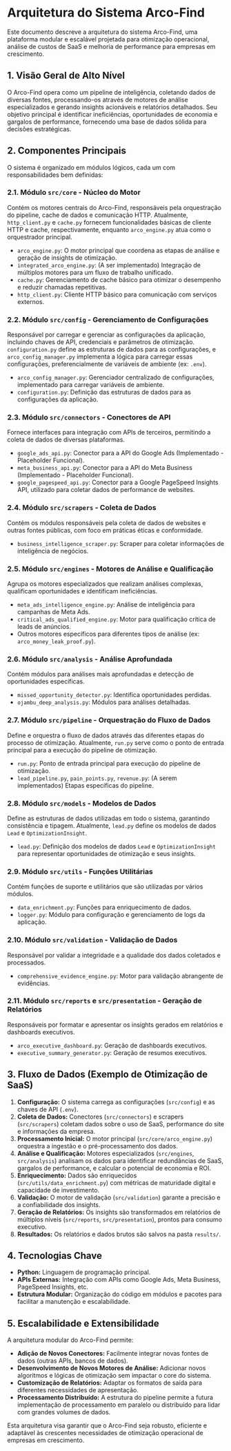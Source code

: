 # Arquitetura do Sistema Arco-Find

Este documento descreve a arquitetura do sistema Arco-Find, uma plataforma modular e escalável projetada para otimização operacional, análise de custos de SaaS e melhoria de performance para empresas em crescimento.

## 1. Visão Geral de Alto Nível

O Arco-Find opera como um pipeline de inteligência, coletando dados de diversas fontes, processando-os através de motores de análise especializados e gerando insights acionáveis e relatórios detalhados. Seu objetivo principal é identificar ineficiências, oportunidades de economia e gargalos de performance, fornecendo uma base de dados sólida para decisões estratégicas.

## 2. Componentes Principais

O sistema é organizado em módulos lógicos, cada um com responsabilidades bem definidas:

### 2.1. Módulo `src/core` - Núcleo do Motor

Contém os motores centrais do Arco-Find, responsáveis pela orquestração do pipeline, cache de dados e comunicação HTTP. Atualmente, `http_client.py` e `cache.py` fornecem funcionalidades básicas de cliente HTTP e cache, respectivamente, enquanto `arco_engine.py` atua como o orquestrador principal.

*   `arco_engine.py`: O motor principal que coordena as etapas de análise e geração de insights de otimização.
*   `integrated_arco_engine.py`: (A ser implementado) Integração de múltiplos motores para um fluxo de trabalho unificado.
*   `cache.py`: Gerenciamento de cache básico para otimizar o desempenho e reduzir chamadas repetitivas.
*   `http_client.py`: Cliente HTTP básico para comunicação com serviços externos.

### 2.2. Módulo `src/config` - Gerenciamento de Configurações

Responsável por carregar e gerenciar as configurações da aplicação, incluindo chaves de API, credenciais e parâmetros de otimização. `configuration.py` define as estruturas de dados para as configurações, e `arco_config_manager.py` implementa a lógica para carregar essas configurações, preferencialmente de variáveis de ambiente (ex: `.env`).

*   `arco_config_manager.py`: Gerenciador centralizado de configurações, implementado para carregar variáveis de ambiente.
*   `configuration.py`: Definição das estruturas de dados para as configurações da aplicação.

### 2.3. Módulo `src/connectors` - Conectores de API

Fornece interfaces para integração com APIs de terceiros, permitindo a coleta de dados de diversas plataformas.

*   `google_ads_api.py`: Conector para a API do Google Ads (Implementado - Placeholder Funcional).
*   `meta_business_api.py`: Conector para a API do Meta Business (Implementado - Placeholder Funcional).
*   `google_pagespeed_api.py`: Conector para a Google PageSpeed Insights API, utilizado para coletar dados de performance de websites.

### 2.4. Módulo `src/scrapers` - Coleta de Dados

Contém os módulos responsáveis pela coleta de dados de websites e outras fontes públicas, com foco em práticas éticas e conformidade.

*   `business_intelligence_scraper.py`: Scraper para coletar informações de inteligência de negócios.

### 2.5. Módulo `src/engines` - Motores de Análise e Qualificação

Agrupa os motores especializados que realizam análises complexas, qualificam oportunidades e identificam ineficiências.

*   `meta_ads_intelligence_engine.py`: Análise de inteligência para campanhas de Meta Ads.
*   `critical_ads_qualified_engine.py`: Motor para qualificação crítica de leads de anúncios.
*   Outros motores específicos para diferentes tipos de análise (ex: `arco_money_leak_proof.py`).

### 2.6. Módulo `src/analysis` - Análise Aprofundada

Contém módulos para análises mais aprofundadas e detecção de oportunidades específicas.

*   `missed_opportunity_detector.py`: Identifica oportunidades perdidas.
*   `ojambu_deep_analysis.py`: Módulos para análises detalhadas.

### 2.7. Módulo `src/pipeline` - Orquestração do Fluxo de Dados

Define e orquestra o fluxo de dados através das diferentes etapas do processo de otimização. Atualmente, `run.py` serve como o ponto de entrada principal para a execução do pipeline de otimização.

*   `run.py`: Ponto de entrada principal para execução do pipeline de otimização.
*   `lead_pipeline.py`, `pain_points.py`, `revenue.py`: (A serem implementados) Etapas específicas do pipeline.

### 2.8. Módulo `src/models` - Modelos de Dados

Define as estruturas de dados utilizadas em todo o sistema, garantindo consistência e tipagem. Atualmente, `lead.py` define os modelos de dados `Lead` e `OptimizationInsight`.

*   `lead.py`: Definição dos modelos de dados `Lead` e `OptimizationInsight` para representar oportunidades de otimização e seus insights.

### 2.9. Módulo `src/utils` - Funções Utilitárias

Contém funções de suporte e utilitários que são utilizadas por vários módulos.

*   `data_enrichment.py`: Funções para enriquecimento de dados.
*   `logger.py`: Módulo para configuração e gerenciamento de logs da aplicação.

### 2.10. Módulo `src/validation` - Validação de Dados

Responsável por validar a integridade e a qualidade dos dados coletados e processados.

*   `comprehensive_evidence_engine.py`: Motor para validação abrangente de evidências.

### 2.11. Módulo `src/reports` e `src/presentation` - Geração de Relatórios

Responsáveis por formatar e apresentar os insights gerados em relatórios e dashboards executivos.

*   `arco_executive_dashboard.py`: Geração de dashboards executivos.
*   `executive_summary_generator.py`: Geração de resumos executivos.

## 3. Fluxo de Dados (Exemplo de Otimização de SaaS)

1.  **Configuração:** O sistema carrega as configurações (`src/config`) e as chaves de API (`.env`).
2.  **Coleta de Dados:** Conectores (`src/connectors`) e scrapers (`src/scrapers`) coletam dados sobre o uso de SaaS, performance do site e informações da empresa.
3.  **Processamento Inicial:** O motor principal (`src/core/arco_engine.py`) orquestra a ingestão e o pré-processamento dos dados.
4.  **Análise e Qualificação:** Motores especializados (`src/engines`, `src/analysis`) analisam os dados para identificar redundâncias de SaaS, gargalos de performance, e calcular o potencial de economia e ROI.
5.  **Enriquecimento:** Dados são enriquecidos (`src/utils/data_enrichment.py`) com métricas de maturidade digital e capacidade de investimento.
6.  **Validação:** O motor de validação (`src/validation`) garante a precisão e a confiabilidade dos insights.
7.  **Geração de Relatórios:** Os insights são transformados em relatórios de múltiplos níveis (`src/reports`, `src/presentation`), prontos para consumo executivo.
8.  **Resultados:** Os relatórios e dados brutos são salvos na pasta `results/`.

## 4. Tecnologias Chave

*   **Python:** Linguagem de programação principal.
*   **APIs Externas:** Integração com APIs como Google Ads, Meta Business, PageSpeed Insights, etc.
*   **Estrutura Modular:** Organização do código em módulos e pacotes para facilitar a manutenção e escalabilidade.

## 5. Escalabilidade e Extensibilidade

A arquitetura modular do Arco-Find permite:

*   **Adição de Novos Conectores:** Facilmente integrar novas fontes de dados (outras APIs, bancos de dados).
*   **Desenvolvimento de Novos Motores de Análise:** Adicionar novos algoritmos e lógicas de otimização sem impactar o core do sistema.
*   **Customização de Relatórios:** Adaptar os formatos de saída para diferentes necessidades de apresentação.
*   **Processamento Distribuído:** A estrutura do pipeline permite a futura implementação de processamento em paralelo ou distribuído para lidar com grandes volumes de dados.

Esta arquitetura visa garantir que o Arco-Find seja robusto, eficiente e adaptável às crescentes necessidades de otimização operacional de empresas em crescimento.
